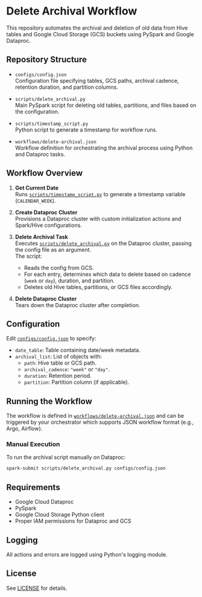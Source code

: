 # Delete Archival Workflow

This repository automates the archival and deletion of old data from Hive tables and Google Cloud Storage (GCS) buckets using PySpark and Google Dataproc.

## Repository Structure

- `configs/config.json`  
  Configuration file specifying tables, GCS paths, archival cadence, retention duration, and partition columns.

- `scripts/delete_archival.py`  
  Main PySpark script for deleting old tables, partitions, and files based on the configuration.

- `scripts/timestamp_script.py`  
  Python script to generate a timestamp for workflow runs.

- `workflows/delete-archival.json`  
  Workflow definition for orchestrating the archival process using Python and Dataproc tasks.

## Workflow Overview

1. **Get Current Date**  
   Runs [`scripts/timestamp_script.py`](scripts/timestamp_script.py) to generate a timestamp variable (`CALENDAR_WEEK`).

2. **Create Dataproc Cluster**  
   Provisions a Dataproc cluster with custom initialization actions and Spark/Hive configurations.

3. **Delete Archival Task**  
   Executes [`scripts/delete_archival.py`](scripts/delete_archival.py) on the Dataproc cluster, passing the config file as an argument.  
   The script:
   - Reads the config from GCS.
   - For each entry, determines which data to delete based on cadence (`week` or `day`), duration, and partition.
   - Deletes old Hive tables, partitions, or GCS files accordingly.

4. **Delete Dataproc Cluster**  
   Tears down the Dataproc cluster after completion.

## Configuration

Edit [`configs/config.json`](configs/config.json) to specify:
- `date_table`: Table containing date/week metadata.
- `archival_list`: List of objects with:
  - `path`: Hive table or GCS path.
  - `archival_cadence`: `"week"` or `"day"`.
  - `duration`: Retention period.
  - `partition`: Partition column (if applicable).

## Running the Workflow

The workflow is defined in [`workflows/delete-archival.json`](workflows/delete-archival.json) and can be triggered by your orchestrator which supports JSON workflow format (e.g., Argo, Airflow).

### Manual Execution

To run the archival script manually on Dataproc:

```sh
spark-submit scripts/delete_archival.py configs/config.json
```

## Requirements

- Google Cloud Dataproc
- PySpark
- Google Cloud Storage Python client
- Proper IAM permissions for Dataproc and GCS

## Logging

All actions and errors are logged using Python's logging module.

## License

See [LICENSE](LICENSE) for details.